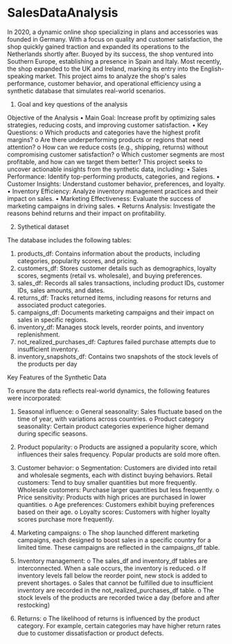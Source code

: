 # SalesDataAnalysis

In 2020, a dynamic online shop specializing in plans and accessories was founded in Germany. With a focus on quality and customer satisfaction, the shop quickly gained traction and expanded its operations to the Netherlands shortly after. Buoyed by its success, the shop ventured into Southern Europe, establishing a presence in Spain and Italy. Most recently, the shop expanded to the UK and Ireland, marking its entry into the English-speaking market.
This project aims to analyze the shop's sales performance, customer behavior, and operational efficiency using a synthetic database that simulates real-world scenarios.

1.	Goal and key questions of the analysis

Objective of the Analysis
•	Main Goal: Increase profit by optimizing sales strategies, reducing costs, and improving customer satisfaction.
•	Key Questions:
o	Which products and categories have the highest profit margins?
o	Are there underperforming products or regions that need attention?
o	How can we reduce costs (e.g., shipping, returns) without compromising customer satisfaction?
o	Which customer segments are most profitable, and how can we target them better?
This project seeks to uncover actionable insights from the synthetic data, including:
•	Sales Performance: Identify top-performing products, categories, and regions.
•	Customer Insights: Understand customer behavior, preferences, and loyalty.
•	Inventory Efficiency: Analyze inventory management practices and their impact on sales.
•	Marketing Effectiveness: Evaluate the success of marketing campaigns in driving sales.
•	Returns Analysis: Investigate the reasons behind returns and their impact on profitability.

2.	 Sythetical dataset

The database includes the following tables:
1.	products_df: Contains information about the products, including categories, popularity scores, and pricing.
2.	customers_df: Stores customer details such as demographics, loyalty scores, segments (retail vs. wholesale), and buying preferences.
3.	sales_df: Records all sales transactions, including product IDs, customer IDs, sales amounts, and dates.
4.	returns_df: Tracks returned items, including reasons for returns and associated product categories.
5.	campaigns_df: Documents marketing campaigns and their impact on sales in specific regions.
6.	inventory_df: Manages stock levels, reorder points, and inventory replenishment.
7.	not_realized_purchases_df: Captures failed purchase attempts due to insufficient inventory.
8.	inventory_snapshots_df: Contains two snapshots of the stock levels of the products per day
   
Key Features of the Synthetic Data

To ensure the data reflects real-world dynamics, the following features were incorporated:

1.	Seasonal influence:
o	General seasonality: Sales fluctuate based on the time of year, with variations across countries.
o	Product category seasonality: Certain product categories experience higher demand during specific seasons.

2.	Product popularity:
o	Products are assigned a popularity score, which influences their sales frequency. Popular products are sold more often.

3.	Customer behavior:
o	Segmentation: Customers are divided into retail and wholesale segments, each with distinct buying behaviors.
Retail customers: Tend to buy smaller quantities but more frequently.
Wholesale customers: Purchase larger quantities but less frequently.
o	Price sensitivity: Products with high prices are purchased in lower quantities.
o	Age preferences: Customers exhibit buying preferences based on their age.
o	Loyalty scores: Customers with higher loyalty scores purchase more frequently.

4.	Marketing campaigns:
o	The shop launched different marketing campaigns, each designed to boost sales in a specific country for a limited time. These campaigns are reflected in the campaigns_df table.

5.	Inventory management:
o	The sales_df and inventory_df tables are interconnected. When a sale occurs, the inventory is reduced.
o	If inventory levels fall below the reorder point, new stock is added to prevent shortages.
o	Sales that cannot be fulfilled due to insufficient inventory are recorded in the not_realized_purchases_df table.
o	The stock levels of the products are recorded twice a day (before and after restocking)

6.	Returns:
o	The likelihood of returns is influenced by the product category. For example, certain categories may have higher return rates due to customer dissatisfaction or product defects.

